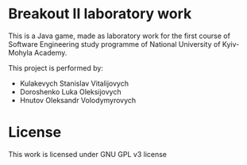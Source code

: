 # Breakout II laboratory work

This is a Java game, made as laboratory work for the first course of Software Engineering study programme of National University of Kyiv-Mohyla Academy.

This project is performed by:

* Kulakevych Stanislav Vitalijovych
* Doroshenko Luka Oleksijovych
* Hnutov Oleksandr Volodymyrovych

# License

This work is licensed under GNU GPL v3 license
